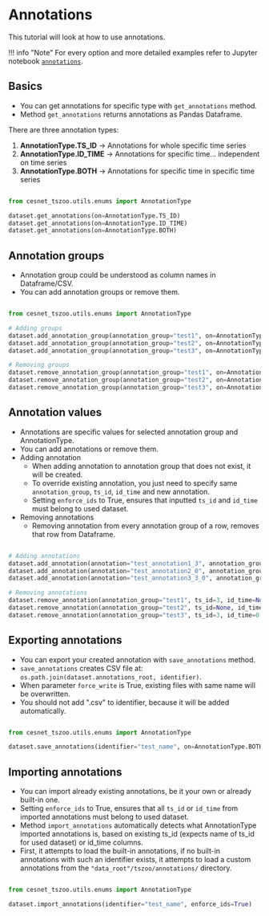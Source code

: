 # Annotations

This tutorial will look at how to use annotations.

!!! info "Note"
    For every option and more detailed examples refer to Jupyter notebook [`annotations`](https://github.com/CESNET/cesnet-tszoo/blob/main/tutorial_notebooks/annotations.ipynb).

## Basics

- You can get annotations for specific type with `get_annotations` method. 
- Method `get_annotations` returns annotations as Pandas Dataframe.

There are three annotation types:

1. **AnnotationType.TS_ID** -> Annotations for whole specific time series
2. **AnnotationType.ID_TIME** -> Annotations for specific time... independent on time series
3. **AnnotationType.BOTH** -> Annotations for specific time in specific time series

```python

from cesnet_tszoo.utils.enums import AnnotationType                                                                          

dataset.get_annotations(on=AnnotationType.TS_ID)
dataset.get_annotations(on=AnnotationType.ID_TIME)
dataset.get_annotations(on=AnnotationType.BOTH)

```

## Annotation groups
- Annotation group could be understood as column names in Dataframe/CSV.
- You can add annotation groups or remove them.

```python

from cesnet_tszoo.utils.enums import AnnotationType                                                                          

# Adding groups
dataset.add_annotation_group(annotation_group="test1", on=AnnotationType.TS_ID)
dataset.add_annotation_group(annotation_group="test2", on=AnnotationType.ID_TIME)
dataset.add_annotation_group(annotation_group="test3", on=AnnotationType.BOTH)

# Removing groups
dataset.remove_annotation_group(annotation_group="test1", on=AnnotationType.TS_ID)
dataset.remove_annotation_group(annotation_group="test2", on=AnnotationType.ID_TIME)
dataset.remove_annotation_group(annotation_group="test3", on=AnnotationType.BOTH)

```

## Annotation values
- Annotations are specific values for selected annotation group and AnnotationType.
- You can add annotations or remove them.
- Adding annotation
    - When adding annotation to annotation group that does not exist, it will be created.
    - To override existing annotation, you just need to specify same `annotation_group`, `ts_id`, `id_time` and new annotation.
    - Setting `enforce_ids` to True, ensures that inputted `ts_id` and `id_time` must belong to used dataset.
- Removing annotations
    - Removing annotation from every annotation group of a row, removes that row from Dataframe.

```python                                                                     

# Adding annotations
dataset.add_annotation(annotation="test_annotation1_3", annotation_group="test1", ts_id=3, id_time=None, enforce_ids=True) # Adds to AnnotationType.TS_ID
dataset.add_annotation(annotation="test_annotation2_0", annotation_group="test2", ts_id=None, id_time=0, enforce_ids=True) # Adds to AnnotationType.ID_TIME
dataset.add_annotation(annotation="test_annotation3_3_0", annotation_group="test3", ts_id=3, id_time=0, enforce_ids=True) # Adds to AnnotationType.BOTH

# Removing annotations
dataset.remove_annotation(annotation_group="test1", ts_id=3, id_time=None) # Removes from AnnotationType.TS_ID
dataset.remove_annotation(annotation_group="test2", ts_id=None, id_time=0 ) # Removes from AnnotationType.ID_TIME
dataset.remove_annotation(annotation_group="test3", ts_id=3, id_time=0 ) # Removes from AnnotationType.BOTH

```    

## Exporting annotations
- You can export your created annotation with `save_annotations` method.
- `save_annotations` creates CSV file at: `os.path.join(dataset.annotations_root, identifier)`.
- When parameter `force_write` is True, existing files with same name will be overwritten.
- You should not add ".csv" to identifier, because it will be added automatically.

```python                                                                     

from cesnet_tszoo.utils.enums import AnnotationType   

dataset.save_annotations(identifier="test_name", on=AnnotationType.BOTH, force_write=True)

```   

## Importing annotations
- You can import already existing annotations, be it your own or already built-in one.
- Setting `enforce_ids` to True, ensures that all `ts_id` or `id_time` from imported annotations must belong to used dataset.
- Method `import_annotations` automatically detects what AnnotationType imported annotations is, based on existing ts_id (expects name of ts_id for used dataset) or id_time columns.
- First, it attempts to load the built-in annotations, if no built-in annotations with such an identifier exists, it attempts to load a custom annotations from the `"data_root"/tszoo/annotations/` directory.

```python                                                                     

from cesnet_tszoo.utils.enums import AnnotationType   

dataset.import_annotations(identifier="test_name", enforce_ids=True)

```   

